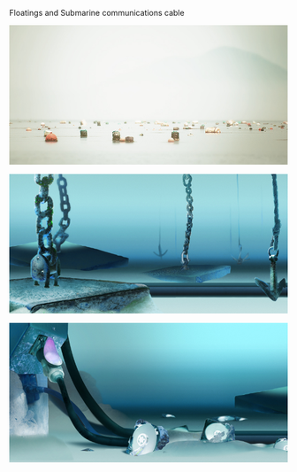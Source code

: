 Floatings and Submarine communications cable

![image 3](../project_images/resource003.jpg)


![image 4](../project_images/resource004.jpg)


![image 5](../project_images/resource005.jpg)
